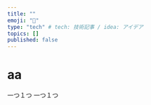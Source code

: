 ```yaml
---
title: ""
emoji: "🐙"
type: "tech" # tech: 技術記事 / idea: アイデア
topics: []
published: false
---
```


# aa
一つ１つ
一つ１つ